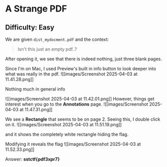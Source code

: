 # A Strange PDF

## Difficulty: Easy

We are given ```dist_mydocment.pdf``` and the context:
> Isn't this just an empty pdf..?

After opening it, we see that there is indeed nothing, just three blank pages.

Since I'm on Mac, I used Preview's built in info button to look deeper into what was really in the pdf.
![[images/Screenshot 2025-04-03 at 11.41.28.png]]

Nothing much in general info

![[images/Screenshot 2025-04-03 at 11.42.01.png]]
However, things get interest when you go to the **Annotations** page.
![[images/Screenshot 2025-04-03 at 11.47.31.png]]

We see a **Rectangle** that seems to be on page 2. Seeing this, I double click on it.
![[images/Screenshot 2025-04-03 at 11.51.19.png]]

and it shows the completely white rectangle hiding the flag.

Modifying it reveals the flag
![[images/Screenshot 2025-04-03 at 11.52.33.png]]


Answer: **sstctf{pdf3xpr7}**
